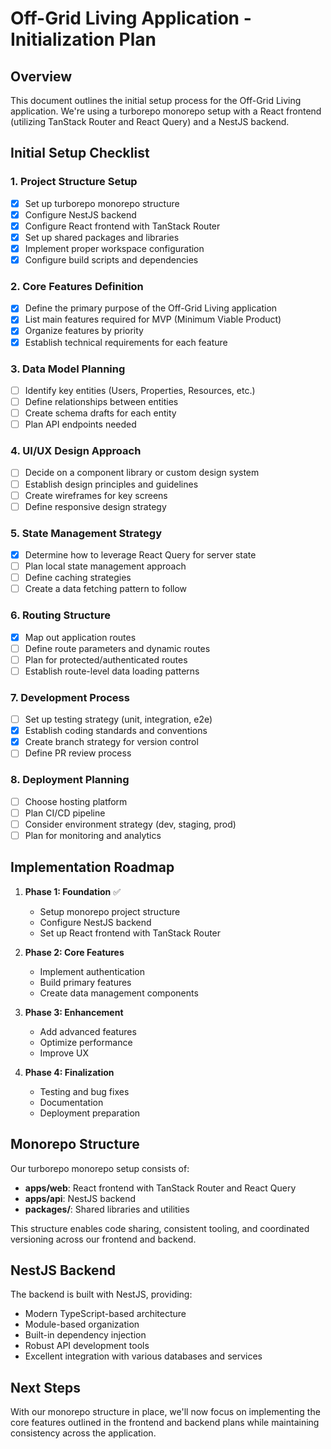 # Off-Grid Living Application - Initialization Plan

## Overview
This document outlines the initial setup process for the Off-Grid Living application. We're using a turborepo monorepo setup with a React frontend (utilizing TanStack Router and React Query) and a NestJS backend.

## Initial Setup Checklist

### 1. Project Structure Setup
- [x] Set up turborepo monorepo structure
- [x] Configure NestJS backend
- [x] Configure React frontend with TanStack Router
- [x] Set up shared packages and libraries
- [x] Implement proper workspace configuration
- [x] Configure build scripts and dependencies

### 2. Core Features Definition
- [x] Define the primary purpose of the Off-Grid Living application
- [x] List main features required for MVP (Minimum Viable Product)
- [x] Organize features by priority
- [x] Establish technical requirements for each feature

### 3. Data Model Planning
- [ ] Identify key entities (Users, Properties, Resources, etc.)
- [ ] Define relationships between entities
- [ ] Create schema drafts for each entity
- [ ] Plan API endpoints needed

### 4. UI/UX Design Approach
- [ ] Decide on a component library or custom design system
- [ ] Establish design principles and guidelines
- [ ] Create wireframes for key screens
- [ ] Define responsive design strategy

### 5. State Management Strategy
- [x] Determine how to leverage React Query for server state
- [ ] Plan local state management approach
- [ ] Define caching strategies
- [ ] Create a data fetching pattern to follow

### 6. Routing Structure
- [x] Map out application routes
- [ ] Define route parameters and dynamic routes
- [ ] Plan for protected/authenticated routes
- [ ] Establish route-level data loading patterns

### 7. Development Process
- [ ] Set up testing strategy (unit, integration, e2e)
- [x] Establish coding standards and conventions
- [x] Create branch strategy for version control
- [ ] Define PR review process

### 8. Deployment Planning
- [ ] Choose hosting platform
- [ ] Plan CI/CD pipeline
- [ ] Consider environment strategy (dev, staging, prod)
- [ ] Plan for monitoring and analytics

## Implementation Roadmap

1. **Phase 1: Foundation** ✅
   - Setup monorepo project structure
   - Configure NestJS backend
   - Set up React frontend with TanStack Router

2. **Phase 2: Core Features**
   - Implement authentication
   - Build primary features
   - Create data management components

3. **Phase 3: Enhancement**
   - Add advanced features
   - Optimize performance
   - Improve UX

4. **Phase 4: Finalization**
   - Testing and bug fixes
   - Documentation
   - Deployment preparation

## Monorepo Structure

Our turborepo monorepo setup consists of:

- **apps/web**: React frontend with TanStack Router and React Query
- **apps/api**: NestJS backend
- **packages/**: Shared libraries and utilities

This structure enables code sharing, consistent tooling, and coordinated versioning across our frontend and backend.

## NestJS Backend

The backend is built with NestJS, providing:
- Modern TypeScript-based architecture
- Module-based organization
- Built-in dependency injection
- Robust API development tools
- Excellent integration with various databases and services

## Next Steps

With our monorepo structure in place, we'll now focus on implementing the core features outlined in the frontend and backend plans while maintaining consistency across the application.
